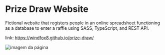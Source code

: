 # Prize Draw Website

Fictional website that registers people in an online spreadsheet functioning as a database to enter a raffle using SASS, TypeScript, and REST API.

link: https://windfox8.github.io/prize-draw/

![imagem da página](https://github.com/WindFox8/prize-draw/blob/main/example.gif)
